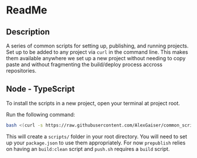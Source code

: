 # ReadMe

## Description

A series of common scripts for setting up, publishing, and running projects. Set up to be added to any project via `curl` in the command line. This makes them available anywhere we set up a new project without needing to copy paste and without fragmenting the build/deploy process accross repositories.

## Node - TypeScript

To install the scripts in a new project, open your terminal at project root. 

Run the following command:

```bash
bash <(curl -s https://raw.githubusercontent.com/AlexGaiser/common_scripts/main/node/install.sh)
```

This will create a `scripts/` folder in your root directory. You will need to set up your `package.json` to use them appropriately. For now `prepublish` relies on having an `build:clean` script and `push.sh` requires a `build` script.
